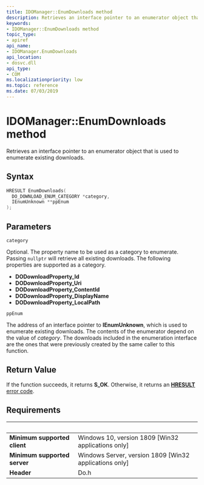 ```yaml
---
title: IDOManager::EnumDownloads method
description: Retrieves an interface pointer to an enumerator object that is used to enumerate existing downloads.
keywords:
- IDOManager::EnumDownloads method
topic_type:
- apiref
api_name:
- IDOManager.EnumDownloads
api_location:
- dosvc.dll
api_type:
- COM
ms.localizationpriority: low
ms.topic: reference
ms.date: 07/03/2019
---
```


# IDOManager::EnumDownloads method

Retrieves an interface pointer to an enumerator object that is used to enumerate existing downloads.

## Syntax

```cpp
HRESULT EnumDownloads(
  DO_DOWNLOAD_ENUM_CATEGORY *category, 
  IEnumUnknown **ppEnum
);
```

## Parameters

`category`

Optional. The property name to be used as a category to enumerate. Passing `nullptr` will retrieve all existing downloads. The following properties are supported as a category.

- **DODownloadProperty_Id**
- **DODownloadProperty_Uri**
- **DODownloadProperty_ContentId**
- **DODownloadProperty_DisplayName**
- **DODownloadProperty_LocalPath**

`ppEnum`

The address of an interface pointer to **IEnumUnknown**, which is used to enumerate existing downloads. The contents of the enumerator depend on the value of *category*. The downloads included in the enumeration interface are the ones that were previously created by the same caller to this function. 

## Return Value

If the function succeeds, it returns **S_OK**. Otherwise, it returns an [**HRESULT**](/windows/desktop/com/structure-of-com-error-codes) [error code](/windows/desktop/com/com-error-codes-10).

## Requirements

| &nbsp; | &nbsp; |
| ---- |:---- |
| **Minimum supported client** | Windows 10, version 1809 \[Win32 applications only\] |
| **Minimum supported server** | Windows Server, version 1809 \[Win32 applications only\] |
| **Header** | Do.h |
